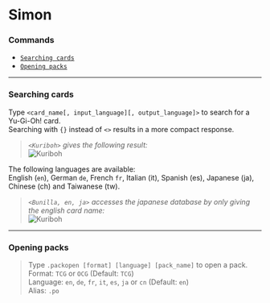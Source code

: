 # **Simon**

### Commands
* [```Searching cards```](#searching-cards)
* [```Opening packs```](#opening-packs)

---

### **Searching cards**

Type `<card_name[, input_language][, output_language]>` to search for a Yu-Gi-Oh! card.  
Searching with `{}` instead of `<>` results in a more compact response.

>*`<Kuriboh>` gives the following result:*  
![Kuriboh](http://image.prntscr.com/image/72822c5ccc7c452e939ca83d5627f431.png)

The following languages are available:  
English (`en`), German `de`, French `fr`, Italian (it), Spanish (es), Japanese (ja), Chinese (ch) and Taiwanese (tw).  

>*`<Bunilla, en, ja>` accesses the japanese database by only giving the english card name:*  
![Kuriboh](http://image.prntscr.com/image/43b3519b8db24684a14c25092d74bf4d.png)

---

### **Opening packs**

>Type `.packopen [format] [language] [pack_name]` to open a pack.  
Format: `TCG` or `OCG` (Default: `TCG`)  
Language: `en`, `de`, `fr`, `it`, `es`, `ja` or `cn` (Default: `en`)  
Alias: `.po`  

